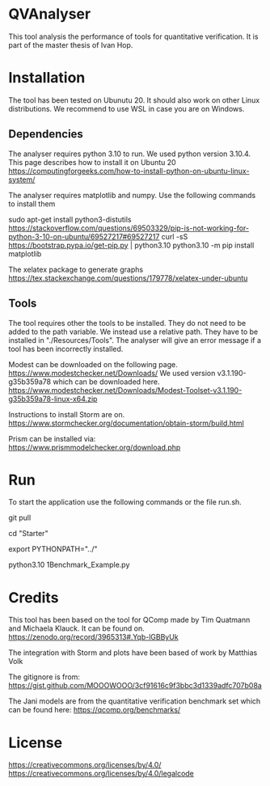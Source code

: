 # QVAnalyser
This tool analysis the performance of tools for quantitative verification. It is part of the master thesis of Ivan Hop.

# Installation
The tool has been tested on Ubunutu 20. It should also work on other Linux distributions. We recommend to use WSL in case you are on Windows.

## Dependencies
The analyser requires python 3.10 to run. We used python version 3.10.4. This page describes how to install it on Ubuntu 20 https://computingforgeeks.com/how-to-install-python-on-ubuntu-linux-system/

The analyser requires matplotlib and numpy. Use the following commands to install them

sudo apt-get install python3-distutils
https://stackoverflow.com/questions/69503329/pip-is-not-working-for-python-3-10-on-ubuntu/69527217#69527217
curl -sS https://bootstrap.pypa.io/get-pip.py | python3.10
python3.10 -m pip install matplotlib

The xelatex package to generate graphs
https://tex.stackexchange.com/questions/179778/xelatex-under-ubuntu

## Tools
The tool requires other the tools to be installed. They do not need to be added to the path variable. We instead use a relative path. They have to be installed in "./Resources/Tools". The analyser will give an error message if a tool has been incorrectly installed.

Modest can be downloaded on the following page.
https://www.modestchecker.net/Downloads/
We used version v3.1.190-g35b359a78 which can be downloaded here.
https://www.modestchecker.net/Downloads/Modest-Toolset-v3.1.190-g35b359a78-linux-x64.zip

Instructions to install Storm are on.
https://www.stormchecker.org/documentation/obtain-storm/build.html

Prism can be installed via:
https://www.prismmodelchecker.org/download.php

# Run

To start the application use the following commands or the file run.sh.

git pull

cd "Starter"

export PYTHONPATH="../"

python3.10 1Benchmark_Example.py

# Credits

This tool has been based on the tool for QComp made by Tim Quatmann and Michaela Klauck. It can be found on.
https://zenodo.org/record/3965313#.Yqb-lGBByUk

The integration with Storm and plots have been based of work by Matthias Volk

The gitignore is from:
https://gist.github.com/MOOOWOOO/3cf91616c9f3bbc3d1339adfc707b08a

The Jani models are from the quantitative verification benchmark set which can be found here:
https://qcomp.org/benchmarks/

# License

https://creativecommons.org/licenses/by/4.0/
https://creativecommons.org/licenses/by/4.0/legalcode
